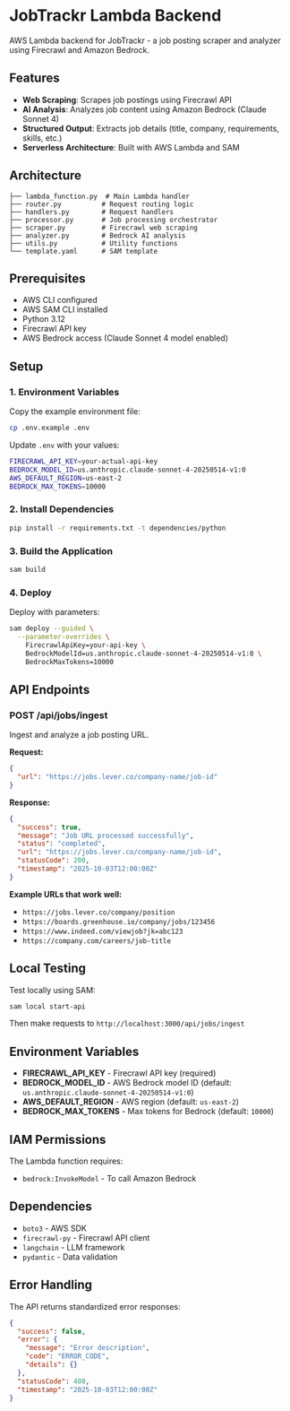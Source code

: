 # JobTrackr Lambda Backend

AWS Lambda backend for JobTrackr - a job posting scraper and analyzer using Firecrawl and Amazon Bedrock.

## Features

- **Web Scraping**: Scrapes job postings using Firecrawl API
- **AI Analysis**: Analyzes job content using Amazon Bedrock (Claude Sonnet 4)
- **Structured Output**: Extracts job details (title, company, requirements, skills, etc.)
- **Serverless Architecture**: Built with AWS Lambda and SAM

## Architecture

```
├── lambda_function.py  # Main Lambda handler
├── router.py          # Request routing logic
├── handlers.py        # Request handlers
├── processor.py       # Job processing orchestrator
├── scraper.py         # Firecrawl web scraping
├── analyzer.py        # Bedrock AI analysis
├── utils.py           # Utility functions
└── template.yaml      # SAM template
```

## Prerequisites

- AWS CLI configured
- AWS SAM CLI installed
- Python 3.12
- Firecrawl API key
- AWS Bedrock access (Claude Sonnet 4 model enabled)

## Setup

### 1. Environment Variables

Copy the example environment file:

```bash
cp .env.example .env
```

Update `.env` with your values:

```bash
FIRECRAWL_API_KEY=your-actual-api-key
BEDROCK_MODEL_ID=us.anthropic.claude-sonnet-4-20250514-v1:0
AWS_DEFAULT_REGION=us-east-2
BEDROCK_MAX_TOKENS=10000
```

### 2. Install Dependencies

```bash
pip install -r requirements.txt -t dependencies/python
```

### 3. Build the Application

```bash
sam build
```

### 4. Deploy

Deploy with parameters:

```bash
sam deploy --guided \
  --parameter-overrides \
    FirecrawlApiKey=your-api-key \
    BedrockModelId=us.anthropic.claude-sonnet-4-20250514-v1:0 \
    BedrockMaxTokens=10000
```

## API Endpoints

### POST /api/jobs/ingest

Ingest and analyze a job posting URL.

**Request:**
```json
{
  "url": "https://jobs.lever.co/company-name/job-id"
}
```

**Response:**
```json
{
  "success": true,
  "message": "Job URL processed successfully",
  "status": "completed",
  "url": "https://jobs.lever.co/company-name/job-id",
  "statusCode": 200,
  "timestamp": "2025-10-03T12:00:00Z"
}
```

**Example URLs that work well:**
- `https://jobs.lever.co/company/position`
- `https://boards.greenhouse.io/company/jobs/123456`
- `https://www.indeed.com/viewjob?jk=abc123`
- `https://company.com/careers/job-title`

## Local Testing

Test locally using SAM:

```bash
sam local start-api
```

Then make requests to `http://localhost:3000/api/jobs/ingest`

## Environment Variables

- **FIRECRAWL_API_KEY** - Firecrawl API key (required)
- **BEDROCK_MODEL_ID** - AWS Bedrock model ID (default: `us.anthropic.claude-sonnet-4-20250514-v1:0`)
- **AWS_DEFAULT_REGION** - AWS region (default: `us-east-2`)
- **BEDROCK_MAX_TOKENS** - Max tokens for Bedrock (default: `10000`)

## IAM Permissions

The Lambda function requires:
- `bedrock:InvokeModel` - To call Amazon Bedrock

## Dependencies

- `boto3` - AWS SDK
- `firecrawl-py` - Firecrawl API client
- `langchain` - LLM framework
- `pydantic` - Data validation

## Error Handling

The API returns standardized error responses:

```json
{
  "success": false,
  "error": {
    "message": "Error description",
    "code": "ERROR_CODE",
    "details": {}
  },
  "statusCode": 400,
  "timestamp": "2025-10-03T12:00:00Z"
}
```